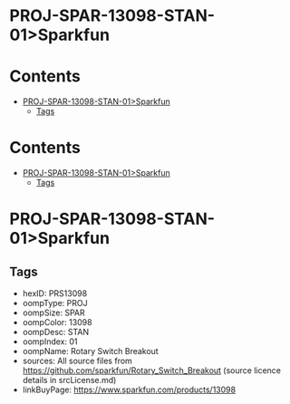 
PROJ-SPAR-13098-STAN-01>Sparkfun
================================

Contents
========

* [PROJ-SPAR-13098-STAN-01>Sparkfun](#proj-spar-13098-stan-01sparkfun)
	* [Tags](#tags)

Contents
========

* [PROJ-SPAR-13098-STAN-01>Sparkfun](#proj-spar-13098-stan-01sparkfun)
	* [Tags](#tags)

# PROJ-SPAR-13098-STAN-01>Sparkfun

## Tags

- hexID: PRS13098
- oompType: PROJ
- oompSize: SPAR
- oompColor: 13098
- oompDesc: STAN
- oompIndex: 01
- oompName: Rotary Switch Breakout
- sources: All source files from https://github.com/sparkfun/Rotary_Switch_Breakout (source licence details in srcLicense.md)
- linkBuyPage: https://www.sparkfun.com/products/13098
